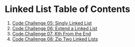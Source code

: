 # Linked List Table of Contents

1. [Code Challenge 05: Singly Linked List](./src/readmes/README-05.md)
2. [Code Challenge 06: Extend a Linked List](./src/readmes//READ-06.md)
3. [Code Challenge 07: Kth From the End](./src/readmes//README-07)
4. [Code Challenge 08: Zip Two Linked Lists](./src/readmes//README-08.md)
